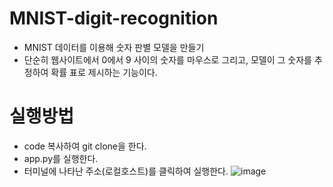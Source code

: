 # MNIST-digit-recognition
 - MNIST 데이터를 이용해 숫자 판별 모델을 만들기
 - 단순히 웹사이트에서 0에서 9 사이의 숫자를 마우스로 그리고, 모델이 그 숫자를 추정하여 확률 표로 제시하는 기능이다.
# 실행방법  
 - code 복사하여 git clone을 한다.    
 - app.py를 실행한다.  
 - 터미널에 나타난 주소(로컬호스트)를 클릭하여 실행한다.
![image](https://github.com/Jeon-ChanYoung/MNIST-digit-recognition/assets/162970543/dd6f1973-748d-4444-9ff3-6a93d4389834)

